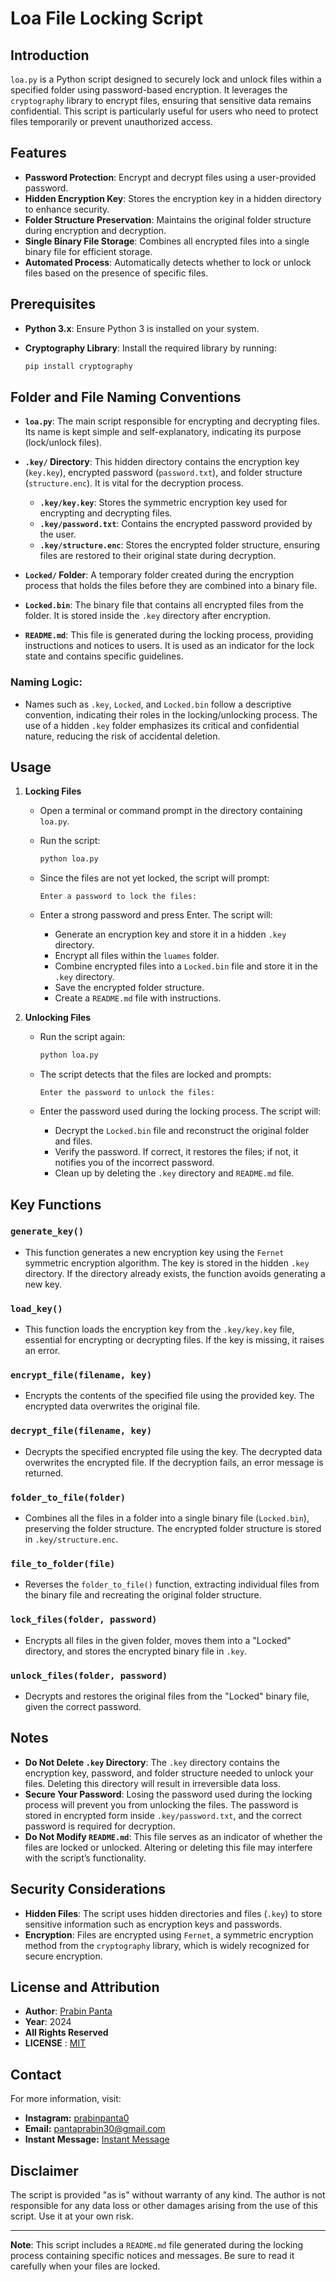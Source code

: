 # Loa File Locking Script

## Introduction

`loa.py` is a Python script designed to securely lock and unlock files within a specified folder using password-based encryption. It leverages the `cryptography` library to encrypt files, ensuring that sensitive data remains confidential. This script is particularly useful for users who need to protect files temporarily or prevent unauthorized access.

## Features

- **Password Protection**: Encrypt and decrypt files using a user-provided password.
- **Hidden Encryption Key**: Stores the encryption key in a hidden directory to enhance security.
- **Folder Structure Preservation**: Maintains the original folder structure during encryption and decryption.
- **Single Binary File Storage**: Combines all encrypted files into a single binary file for efficient storage.
- **Automated Process**: Automatically detects whether to lock or unlock files based on the presence of specific files.

## Prerequisites

- **Python 3.x**: Ensure Python 3 is installed on your system.
- **Cryptography Library**: Install the required library by running:

  ```bash
  pip install cryptography
  ```

## Folder and File Naming Conventions

- **`loa.py`**: The main script responsible for encrypting and decrypting files. Its name is kept simple and self-explanatory, indicating its purpose (lock/unlock files).
- **`.key/` Directory**: This hidden directory contains the encryption key (`key.key`), encrypted password (`password.txt`), and folder structure (`structure.enc`). It is vital for the decryption process.

  - **`.key/key.key`**: Stores the symmetric encryption key used for encrypting and decrypting files.
  - **`.key/password.txt`**: Contains the encrypted password provided by the user.
  - **`.key/structure.enc`**: Stores the encrypted folder structure, ensuring files are restored to their original state during decryption.
- **`Locked/` Folder**: A temporary folder created during the encryption process that holds the files before they are combined into a binary file.
- **`Locked.bin`**: The binary file that contains all encrypted files from the folder. It is stored inside the `.key` directory after encryption.
- **`README.md`**: This file is generated during the locking process, providing instructions and notices to users. It is used as an indicator for the lock state and contains specific guidelines.

### Naming Logic:

- Names such as `.key`, `Locked`, and `Locked.bin` follow a descriptive convention, indicating their roles in the locking/unlocking process. The use of a hidden `.key` folder emphasizes its critical and confidential nature, reducing the risk of accidental deletion.

## Usage

1. **Locking Files**

   - Open a terminal or command prompt in the directory containing `loa.py`.
   - Run the script:

     ```bash
     python loa.py
     ```
   - Since the files are not yet locked, the script will prompt:

     ```
     Enter a password to lock the files:
     ```
   - Enter a strong password and press Enter. The script will:

     - Generate an encryption key and store it in a hidden `.key` directory.
     - Encrypt all files within the `luames` folder.
     - Combine encrypted files into a `Locked.bin` file and store it in the `.key` directory.
     - Save the encrypted folder structure.
     - Create a `README.md` file with instructions.
2. **Unlocking Files**

   - Run the script again:

     ```bash
     python loa.py
     ```
   - The script detects that the files are locked and prompts:

     ```
     Enter the password to unlock the files:
     ```
   - Enter the password used during the locking process. The script will:

     - Decrypt the `Locked.bin` file and reconstruct the original folder and files.
     - Verify the password. If correct, it restores the files; if not, it notifies you of the incorrect password.
     - Clean up by deleting the `.key` directory and `README.md` file.

## Key Functions

### `generate_key()`

- This function generates a new encryption key using the `Fernet` symmetric encryption algorithm. The key is stored in the hidden `.key` directory. If the directory already exists, the function avoids generating a new key.

### `load_key()`

- This function loads the encryption key from the `.key/key.key` file, essential for encrypting or decrypting files. If the key is missing, it raises an error.

### `encrypt_file(filename, key)`

- Encrypts the contents of the specified file using the provided key. The encrypted data overwrites the original file.

### `decrypt_file(filename, key)`

- Decrypts the specified encrypted file using the key. The decrypted data overwrites the encrypted file. If the decryption fails, an error message is returned.

### `folder_to_file(folder)`

- Combines all the files in a folder into a single binary file (`Locked.bin`), preserving the folder structure. The encrypted folder structure is stored in `.key/structure.enc`.

### `file_to_folder(file)`

- Reverses the `folder_to_file()` function, extracting individual files from the binary file and recreating the original folder structure.

### `lock_files(folder, password)`

- Encrypts all files in the given folder, moves them into a "Locked" directory, and stores the encrypted binary file in `.key`.

### `unlock_files(folder, password)`

- Decrypts and restores the original files from the "Locked" binary file, given the correct password.

## Notes

- **Do Not Delete `.key` Directory**: The `.key` directory contains the encryption key, password, and folder structure needed to unlock your files. Deleting this directory will result in irreversible data loss.
- **Secure Your Password**: Losing the password used during the locking process will prevent you from unlocking the files. The password is stored in encrypted form inside `.key/password.txt`, and the correct password is required for decryption.
- **Do Not Modify `README.md`**: This file serves as an indicator of whether the files are locked or unlocked. Altering or deleting this file may interfere with the script’s functionality.

## Security Considerations

- **Hidden Files**: The script uses hidden directories and files (`.key`) to store sensitive information such as encryption keys and passwords.
- **Encryption**: Files are encrypted using `Fernet`, a symmetric encryption method from the `cryptography` library, which is widely recognized for secure encryption.

## License and Attribution

- **Author**: [Prabin Panta](https://github.com/prabinpanta0)
- **Year**: 2024
- **All Rights Reserved**
- **LICENSE** : [MIT](LICENSE)

## Contact

For more information, visit:

* **Instagram:** [prabinpanta0](https://www.instagram.com/prabinpanta0/)
* **Email:** [pantaprabin30@gmail.com](mailto:pantaprabin30@gmail.com)
* **Instant Message:** [Instant Message](https://prabinpanta0.github.io/glowing-enigma/)

## Disclaimer

The script is provided "as is" without warranty of any kind. The author is not responsible for any data loss or other damages arising from the use of this script. Use it at your own risk.

---

**Note**: This script includes a `README.md` file generated during the locking process containing specific notices and messages. Be sure to read it carefully when your files are locked.

